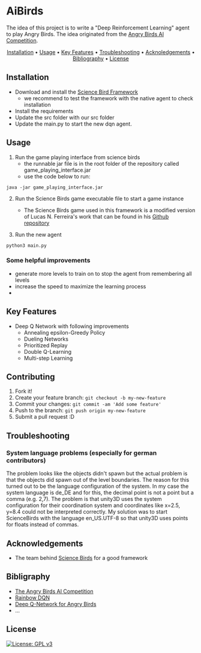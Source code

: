 # AiBirds

The idea of this project is to write a "Deep Reinforcement Learning" agent to play Angry Birds. 
The idea originated from the [Angry Birds AI Competition](http://aibirds.org/).

<p align="center">
  <a href="#installation">Installation</a> •
  <a href="#usage">Usage</a> •
  <a href="#key-features">Key Features</a> •
  <a href="#troubleshooting">Troubleshooting</a> •
  <a href="#acknoledgements">Acknoledgements</a> •
  <a href="#bibliography">Bibliography</a> •
  <a href="#license">License</a>
</p>

## Installation
* Download and install the [Science Bird Framework](https://gitlab.com/aibirds/sciencebirdsframework)
	* we recommend to test the framework with the native agent to check installation
* Install the requirements 
* Update the src folder with our src folder
* Update the main.py to start the new dqn agent.

## Usage

1. Run the game playing interface from science birds
	- the runnable jar file is in the root folder of the repository called game_playing_interface.jar
	- use the code below to run:

<code>java -jar  game_playing_interface.jar</code>

2. Run the Science Birds game executable file to start a game instance
	- The Science Birds game used in this framework is a modified version of Lucas N. Ferreira's work that can be found in his [Github repository](https://github.com/lucasnfe/science-birds)

3. Run the new agent

<code>python3 main.py</code>

### Some helpful improvements
* generate more levels to train on to stop the agent from remembering all levels
* increase the speed to maximize the learning process
* 

## Key Features
* Deep Q Network with following improvements
	* Annealing epsilon-Greedy Policy
	* Dueling Networks
	* Prioritized Replay
	* Double Q-Learning
	* Multi-step Learning

## Contributing

1. Fork it!
2. Create your feature branch: `git checkout -b my-new-feature`
3. Commit your changes: `git commit -am 'Add some feature'`
4. Push to the branch: `git push origin my-new-feature`
5. Submit a pull request :D

## Troubleshooting

### System language problems (especially for german contributors)
The problem looks like the objects didn't spawn but the actual problem is that the objects did spawn out of the level boundaries. The reason for this turned out to be the language configuration of the system. In my case the system language is de_DE and for this, the decimal point is not a point but a comma (e.g. 2,7). The problem is that unity3D uses the system configuration for their coordination system and coordinates like x=2.5, y=8.4 could not be interpreted correctly.
My solution was to start ScienceBirds with the language en_US.UTF-8 so that unity3D uses points for floats instead of commas.


## Acknowledgements

+ The team behind [Science Birds](https://gitlab.com/aibirds/sciencebirdsframework) for a good framework

## Bibligraphy
* [The Angry Birds AI Competition](https://www.aaai.org/ojs/index.php/aimagazine/article/view/2588)
* [Rainbow DQN](https://arxiv.org/pdf/1710.02298.pdf)
* [Deep Q-Network for Angry Birds](https://arxiv.org/pdf/1910.01806.pdf)
* ...

## License
[![License: GPL v3](https://img.shields.io/badge/License-GPLv3-blue.svg)](https://www.gnu.org/licenses/gpl-3.0)
